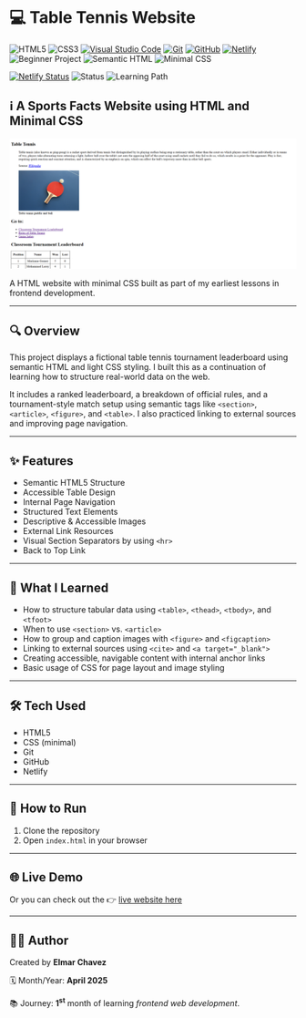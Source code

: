 # 💻 Table Tennis Website

![HTML5](https://img.shields.io/badge/HTML5-E34F26?style=for-the-badge&logo=html5&logoColor=white)
![CSS3](https://img.shields.io/badge/CSS3-1572B6?style=for-the-badge&logo=css3&logoColor=white)
[![Visual Studio Code](https://img.shields.io/badge/VS%20Code-007ACC?style=for-the-badge&logo=visual-studio-code&logoColor=white)](https://code.visualstudio.com/)
[![Git](https://img.shields.io/badge/Git-F05032?style=for-the-badge&logo=git&logoColor=white)](https://git-scm.com/)
[![GitHub](https://img.shields.io/badge/GitHub-181717?style=for-the-badge&logo=github&logoColor=white)](https://github.com/)
[![Netlify](https://img.shields.io/badge/Netlify-00C7B7?style=for-the-badge&logo=netlify&logoColor=white)](https://www.netlify.com/)
![Beginner Project](https://img.shields.io/badge/Beginner%20Project-25D366?style=for-the-badge)
![Semantic HTML](https://img.shields.io/badge/Semantic%20HTML-ff9800?style=for-the-badge)
![Minimal CSS](https://img.shields.io/badge/Minimal%20CSS-2E8B57?style=for-the-badge&logo=css3&logoColor=white)

[![Netlify Status](https://api.netlify.com/api/v1/badges/8c2cb28c-90c0-4079-97d3-5f7dde057c3b/deploy-status)](https://table-tennis-jiro.netlify.app/)
![Status](https://img.shields.io/badge/status-complete-brightgreen)
![Learning Path](https://img.shields.io/badge/learning%20path-month%201-blue)

## ℹ️ A Sports Facts Website using HTML and Minimal CSS

![Screenshot of the project](./screenshot.png)

A HTML website with minimal CSS built as part of my earliest lessons in frontend development.

---

## 🔍 Overview

This project displays a fictional table tennis tournament leaderboard using semantic HTML and light CSS styling. I built this as a continuation of learning how to structure real-world data on the web.

It includes a ranked leaderboard, a breakdown of official rules, and a tournament-style match setup using semantic tags like `<section>`, `<article>`, `<figure>`, and `<table>`. I also practiced linking to external sources and improving page navigation.

---

## ✨ Features

- Semantic HTML5 Structure
- Accessible Table Design
- Internal Page Navigation
- Structured Text Elements
- Descriptive & Accessible Images
- External Link Resources
- Visual Section Separators by using `<hr>`
- Back to Top Link

---

## 🧠 What I Learned

- How to structure tabular data using `<table>`, `<thead>`, `<tbody>`, and `<tfoot>`
- When to use `<section>` vs. `<article>`
- How to group and caption images with `<figure>` and `<figcaption>`
- Linking to external sources using `<cite>` and `<a target="_blank">`
- Creating accessible, navigable content with internal anchor links
- Basic usage of CSS for page layout and image styling

---

## 🛠️ Tech Used

- HTML5
- CSS (minimal)
- Git
- GitHub
- Netlify

---

## 🚀 How to Run

1. Clone the repository
2. Open `index.html` in your browser

---

## 🌐 Live Demo

Or you can check out the 👉 [live website here](https://table-tennis-jiro.netlify.app/)

---

## 🧑‍💻 Author

Created by **Elmar Chavez**

🗓️ Month/Year: **April 2025**

📚 Journey: **1<sup>st</sup>** month of learning _frontend web development_.
